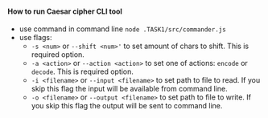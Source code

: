 #### How to run Caesar cipher CLI tool 
- use command in command line `node .TASK1/src/commander.js`
- use flags:
	- `-s <num>` or `--shift <num>'` to set amount of chars to shift. This is  required option.
	- `-a <action>` or `--action <action>` to set one of actions: `encode` or `decode`. This is  required option.
	- `-i <filename>` or `--input <filename>` to set path to file to read. If you skip this flag the input will be available from command line.
	- `-o <filename>` or `--output <filename>` to set path to file to write. If you skip this flag the output will be sent to command line.
